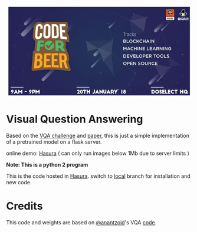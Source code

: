 ![ Code For Beer Event Logo](hackathon.jpg "FYI: Our team had a total of 12 beers")
# Visual Question Answering

Based on the [VQA challenge](http://www.visualqa.org/) and [paper](http://arxiv.org/pdf/1505.00468v6.pdf), this is just a simple implementation of a pretrained model on a flask server.

online demo: [Hasura](https://app.debris23.hasura-app.io/) ( can only run images below 1Mb due to server limits )

**Note: This is a python 2 program**

This is the code hosted in [Hasura](https://hasura.io). switch to [local](https://github.com/radonys/CFB-VQA/tree/local) branch for installation and new code.

# Credits
This code and weights are based on [@anantzoid](https://github.com/anantzoid)'s VQA [code](https://github.com/anantzoid/VQA-Keras-Visual-Question-Answering).

